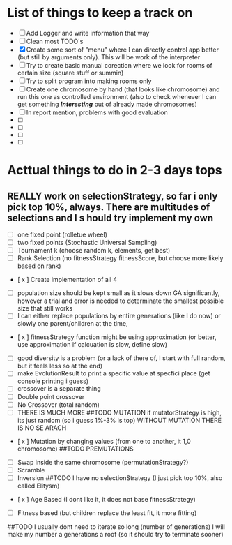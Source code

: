 # List of things to keep a track on
- [ ] Add Logger and write information that way
- [ ] Clean most TODO's
- [x] Create some sort of "menu" where  I can directly control app better (but still by arguments only). This will be work of the interpreter
- [ ] Try to create basic manual corection where we look for rooms of certain size (square stuff or summin)
- [ ] Try to split program into making rooms only
- [ ] Create one chromosome by hand (that looks like chromosome) and run this one as controlled environment
(also to check whenever I can get something ***Interesting*** out of already made chromosomes)
- [ ] In report mention, problems with good evaluation
- [ ]
- [ ]
- [ ]
- [ ]

# Acttual things to do in 2-3 days tops
## REALLY work on selectionStrategy, so far i only pick top 10%, always. There are multitudes of selections and I s    hould try implement my own
- [ ] one fixed point (rolletue wheel)
- [ ] two fixed points (Stochastic Universal Sampling)
- [ ] Tournament k (choose random k, elements, get best)
- [ ] Rank Selection (no fitnessStrategy fitnessScore, but choose more likely based on rank)
- [ x ] Create implementation of all 4

- [ ] population size should be kept small as it slows down GA significantly, however a trial and error is needed to determinate the smallest possible size that still works
- [ ] I can either replace populations by entire generations (like I do now) or slowly one parent/children at the time,
- [ x ] fitnessStrategy function might be using approximation (or better, use approximation if calcuation is slow, define slow)
- [ ]  good diversity is a problem (or a lack of there of, I start with full random, but it feels less so at the end)
- [ ] make EvolutionResult to print a specific value at specfici place (get console printing i guess)
- [ ] crossover is a separate thing
- [ ] Double point crossover
- [ ] No Crossover (total random)
- [ ] THERE IS MUCH MORE
##TODO MUTATION if mutatorStrategy is high, its just random (so i guess 1%-3% is top) WITHOUT MUTATION THERE IS NO SE    ARACH
- [ x ] Mutation by changing values (from one to another, it 1,0 chromosome)
##TODO PREMUTATIONS
- [ ] Swap inside the same chromosome (permutationStrategy?)
- [ ] Scramble
- [ ] Inversion
##TODO I have no selectionStrategy (I just pick top 10%, also called Elitysm)
- [ x ] Age Based (I dont like it, it does not base fitnessStrategy)
- [ ] Fitness based (but children replace the least fit, it more fitting)


##TODO I usually dont need to iterate so long (number of generations) I will make my number a generations a roof (so it should try to terminate sooner)


